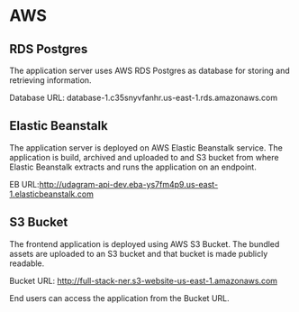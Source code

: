 # AWS
## RDS Postgres
The application server uses AWS RDS Postgres as database for storing and retrieving information.

Database URL:
database-1.c35snyvfanhr.us-east-1.rds.amazonaws.com
## Elastic Beanstalk
The application server is deployed on AWS Elastic Beanstalk service. The application is build, archived and uploaded to and S3 bucket from where Elastic Beanstalk extracts and runs the application on an endpoint.

EB URL:http://udagram-api-dev.eba-ys7fm4p9.us-east-1.elasticbeanstalk.com
## S3 Bucket
The frontend application is deployed using AWS S3 Bucket. The bundled assets are uploaded to an S3 bucket and that bucket is made publicly readable.

Bucket URL: http://full-stack-ner.s3-website-us-east-1.amazonaws.com

End users can access the application from the Bucket URL.